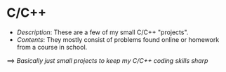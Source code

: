 # C/C++
- *Description*: These are a few of my small C/C++ "projects".
- *Contents*: They mostly consist of problems found online or homework from a course in school.

==> _Basically just small projects to keep my C/C++ coding skills sharp_
